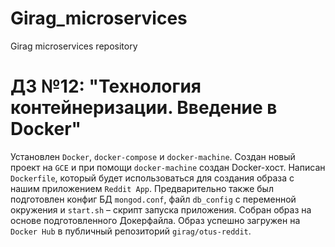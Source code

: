 # Girag_microservices
Girag microservices repository

# ДЗ №12: "Технология контейнеризации. Введение в Docker"
Установлен `Docker`, `docker-compose` и `docker-machine`.
Создан новый проект на `GCE` и при помощи `docker-machine` создан Docker-хост.
Написан `Dockerfile`, который будет использоваться для создания образа с нашим приложением `Reddit App`. Предварительно также был подготовлен конфиг БД `mongod.conf`, файл `db_config` с переменной окружения и `start.sh` – скрипт запуска приложения.
Собран образ на основе подготовленного Докерфайла. Образ успешно загружен на `Docker Hub` в публичный репозиторий `girag/otus-reddit`.
